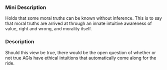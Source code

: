 ### Mini Description

Holds that some moral truths can be known without inference. This is to say that moral truths are arrived at through an innate intuitive awareness of value, right and wrong, and morality itself.

### Description

Should this view be true, there would be the open question of whether or not true AGIs have ethical intuitions that automatically come along for the ride.
